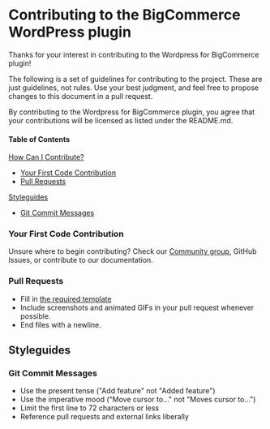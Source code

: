 # Contributing to the BigCommerce WordPress plugin

Thanks for your interest in contributing to the Wordpress for BigCommerce plugin!

The following is a set of guidelines for contributing to the project. These are just guidelines, not rules. Use your best judgment, and feel free to propose changes to this document in a pull request.

By contributing to the Wordpress for BigCommerce plugin, you agree that your contributions will be licensed as listed under the README.md.

#### Table of Contents

[How Can I Contribute?](#how-can-i-contribute)
  * [Your First Code Contribution](#your-first-code-contribution)
  * [Pull Requests](#pull-requests)

[Styleguides](#styleguides)
  * [Git Commit Messages](#git-commit-messages)

### Your First Code Contribution

Unsure where to begin contributing? Check our [Community group](https://forum.bigcommerce.com/s/group/0F91B000000922sSAA/developers-early-access-beta), GitHub Issues, or contribute to our documentation.

### Pull Requests

* Fill in [the required template](https://github.com/bigcommerce/bigcommerce-for-wordpress/pull/new/master)
* Include screenshots and animated GIFs in your pull request whenever possible.
* End files with a newline.

## Styleguides

### Git Commit Messages

* Use the present tense ("Add feature" not "Added feature")
* Use the imperative mood ("Move cursor to..." not "Moves cursor to...")
* Limit the first line to 72 characters or less
* Reference pull requests and external links liberally